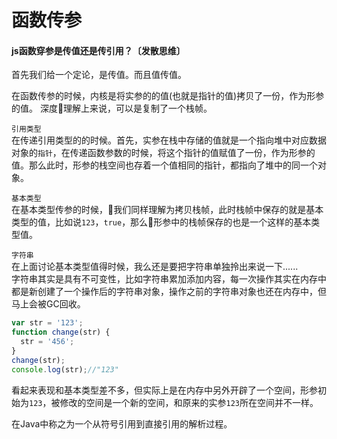 # 函数传参  


#### js函数穿参是传值还是传引用？〔发散思维〕
首先我们给一个定论，是传值。而且值传值。 

在函数传参的时候，内核是将实参的的值(也就是指针的值)拷贝了一份，作为形参的值。
深度理解上来说，可以是复制了一个栈帧。    

`引用类型`     
在传递引用类型的的时候。首先，实参在栈中存储的值就是一个指向堆中对应数据对象的`指针`，在传递函数参数的时候，将这个指针的值赋值了一份，作为形参的值。那么此时，形参的栈空间也存着一个值相同的指针，都指向了堆中的同一个对象。     

`基本类型`     
在基本类型传参的时候，我们同样理解为拷贝栈帧，此时栈帧中保存的就是基本类型的值，比如说`123`，`true`，那么形参中的栈帧保存的也是一个这样的基本类型值。       

`字符串`      
在上面讨论基本类型值得时候，我么还是要把字符串单独拎出来说一下......      
字符串其实是具有不可变性，比如字符串累加添加内容，每一次操作其实在内存中都是新创建了一个操作后的字符串对象，操作之前的字符串对象也还在内存中，但马上会被GC回收。       
```js
var str = '123';
function change(str) {
  str = '456';
}
change(str);
console.log(str);//"123"
```
看起来表现和基本类型差不多，但实际上是在内存中另外开辟了一个空间，形参初始为`123`，被修改的空间是一个新的空间，和原来的实参`123`所在空间并不一样。       


在Java中称之为一个从符号引用到直接引用的解析过程。  